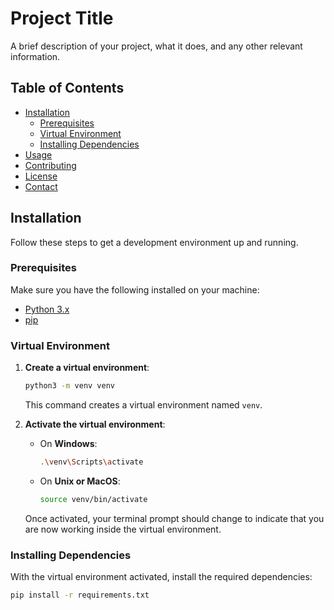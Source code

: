 # Project Title

A brief description of your project, what it does, and any other relevant information.

## Table of Contents

- [Installation](#installation)
  - [Prerequisites](#prerequisites)
  - [Virtual Environment](#virtual-environment)
  - [Installing Dependencies](#installing-dependencies)
- [Usage](#usage)
- [Contributing](#contributing)
- [License](#license)
- [Contact](#contact)

## Installation

Follow these steps to get a development environment up and running.

### Prerequisites

Make sure you have the following installed on your machine:

- [Python 3.x](https://www.python.org/downloads/)
- [pip](https://pip.pypa.io/en/stable/installation/)

### Virtual Environment

1. **Create a virtual environment**:

    ```bash
    python3 -m venv venv
    ```

    This command creates a virtual environment named `venv`.

2. **Activate the virtual environment**:

    - On **Windows**:

        ```bash
        .\venv\Scripts\activate
        ```

    - On **Unix or MacOS**:

        ```bash
        source venv/bin/activate
        ```

    Once activated, your terminal prompt should change to indicate that you are now working inside the virtual environment.

### Installing Dependencies

With the virtual environment activated, install the required dependencies:

```bash
pip install -r requirements.txt
